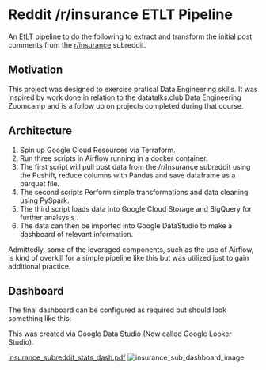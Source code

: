 # Reddit /r/insurance ETLT Pipeline

An EtLT pipeline to do the following to extract and transform the initial post comments from the [r/insurance](https://www.reddit.com/r/insurance/) subreddit.

## Motivation

This project was designed to exercise pratical Data Engineering skills.  It was inspired by work done in relation to the datatalks.club Data Engineering Zoomcamp and is a follow up on projects completed during that course.

## Architecture

1) Spin up Google Cloud Resources via Terraform.
2) Run three scripts in Airflow running in a docker container.
2) The first script will pull post data from the /r/Insurance subreddit using the Pushift, reduce columns with Pandas and save dataframe as a parquet file.
3) The second scripts Perform simple transformations and data cleaning using PySpark.
4) The third script loads data into Google Cloud Storage and BigQuery for further analsysis .
5) The data can then be imported into Google DataStudio to make a dashboard of relevant information.

Admittedly, some of the leveraged components, such as the use of Airflow, is kind of overkill for a simple pipeline like this but was utilized just to gain additional practice.

## Dashboard

The final dashboard can be configured as required but should look something like this:

This was created via Google Data Studio (Now called Google Looker Studio).

[insurance_subreddit_stats_dash.pdf](https://github.com/jluera/finance_sub_pipeline/files/9134594/insurance_subreddit_stats_dash.pdf)
![insurance_sub_dashboard_image](https://user-images.githubusercontent.com/367461/179586842-8f60e9a3-0fa9-4c08-9705-528d58c1cf09.png)


